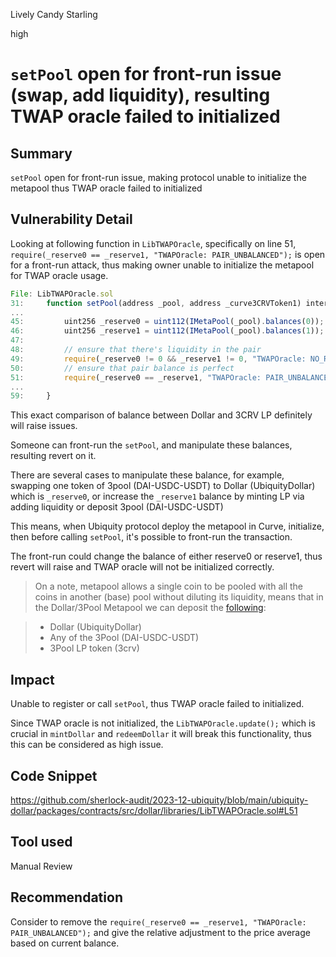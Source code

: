 Lively Candy Starling

high

# `setPool` open for front-run issue (swap, add liquidity), resulting TWAP oracle failed to initialized

## Summary

`setPool` open for front-run issue, making protocol unable to initialize the metapool thus TWAP oracle failed to initialized

## Vulnerability Detail

Looking at following function in `LibTWAPOracle`, specifically on line 51, `require(_reserve0 == _reserve1, "TWAPOracle: PAIR_UNBALANCED");` is open for a front-run attack, thus making owner unable to initialize the metapool for TWAP oracle usage.

```js
File: LibTWAPOracle.sol
31:     function setPool(address _pool, address _curve3CRVToken1) internal {
...
45:         uint256 _reserve0 = uint112(IMetaPool(_pool).balances(0));
46:         uint256 _reserve1 = uint112(IMetaPool(_pool).balances(1));
47:
48:         // ensure that there's liquidity in the pair
49:         require(_reserve0 != 0 && _reserve1 != 0, "TWAPOracle: NO_RESERVES");
50:         // ensure that pair balance is perfect
51:         require(_reserve0 == _reserve1, "TWAPOracle: PAIR_UNBALANCED");
...
59:     }
```

This exact comparison of balance between Dollar and 3CRV LP definitely will raise issues.

Someone can front-run the `setPool`, and manipulate these balances, resulting revert on it.

There are several cases to manipulate these balance, for example, swapping one token of 3pool (DAI-USDC-USDT) to Dollar (UbiquityDollar) which is `_reserve0`, or increase the `_reserve1` balance by minting LP via adding liquidity or deposit 3pool (DAI-USDC-USDT)

This means, when Ubiquity protocol deploy the metapool in Curve, initialize, then before calling `setPool`, it's possible to front-run the transaction.

The front-run could change the balance of either reserve0 or reserve1, thus revert will raise and TWAP oracle will not be initialized correctly.

> On a note, metapool allows a single coin to be pooled with all the coins in another (base) pool without diluting its liquidity, means that in the Dollar/3Pool Metapool we can deposit the [following](https://resources.curve.fi/lp/depositing/depositing-into-a-metapool/#depositing):

> - Dollar (UbiquityDollar)
> - Any of the 3Pool (DAI-USDC-USDT)
> - 3Pool LP token (3crv)

## Impact

Unable to register or call `setPool`, thus TWAP oracle failed to initialized. 

Since TWAP oracle is not initialized, the `LibTWAPOracle.update();` which is crucial in `mintDollar` and `redeemDollar` it will break this functionality, thus this can be considered as high issue.

## Code Snippet

https://github.com/sherlock-audit/2023-12-ubiquity/blob/main/ubiquity-dollar/packages/contracts/src/dollar/libraries/LibTWAPOracle.sol#L51

## Tool used

Manual Review

## Recommendation

Consider to remove the `require(_reserve0 == _reserve1, "TWAPOracle: PAIR_UNBALANCED");` and give the relative adjustment to the price average based on current balance.
